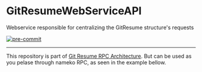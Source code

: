 # GitResumeWebServiceAPI
Webservice responsible for centralizing the GitResume structure's requests

[![pre-commit](https://img.shields.io/badge/pre--commit-enabled-brightgreen?logo=pre-commit&logoColor=white)](https://github.com/pre-commit/pre-commit)

---

This repository is part of [Git Resume RPC Architecture](https://github.com/PabloEmidio/GitResume). But can be used as you pelase
through nameko RPC, as seen in the example bellow.

